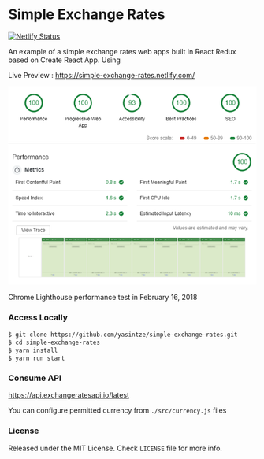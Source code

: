 # Simple Exchange Rates

[![Netlify Status](https://api.netlify.com/api/v1/badges/1b46ab92-18ce-4e4f-af3f-df741a6834d7/deploy-status)](https://app.netlify.com/sites/simple-exchange-rates/deploys)

An example of a simple exchange rates web apps built in React Redux based on Create React App. Using

Live Preview : https://simple-exchange-rates.netlify.com/

<img src="assets/ss-audit-score.png" />

Chrome Lighthouse performance test in February 16, 2018

### Access Locally

```
$ git clone https://github.com/yasintze/simple-exchange-rates.git
$ cd simple-exchange-rates
$ yarn install
$ yarn run start
```

### Consume API
https://api.exchangeratesapi.io/latest

You can configure permitted currency from `./src/currency.js` files

### License

Released under the MIT License. Check `LICENSE` file for more info.